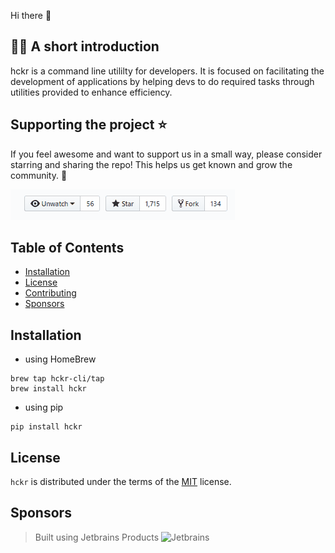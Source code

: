 Hi there 👋

## 🙋‍♀️ A short introduction

hckr is a command line utililty for developers. It is focused on facilitating the development of applications by helping devs to do required tasks through utilities provided to enhance efficiency.


## Supporting the project ⭐

If you feel awesome and want to support us in a small way, please consider starring and sharing the repo! This helps us get known and grow the community. 🙏

<img src="https://raw.githubusercontent.com/lusaxweb/vuesax/master/public/github-vuesax-star.gif" alt="vuesax-star" />


## Table of Contents

- [Installation](#installation)
- [License](#license)
- [Contributing](#contributing)
- [Sponsors](#sponsors)

## Installation
* using HomeBrew
```console
brew tap hckr-cli/tap
brew install hckr
```

* using pip
```console
pip install hckr
```

## License

`hckr` is distributed under the terms of the [MIT](https://spdx.org/licenses/MIT.html) license.


## Sponsors
> Built using Jetbrains Products
![Jetbrains](https://www.jetbrains.com/company/brand/img/jetbrains_logo.png)

<!--


**Here are some ideas to get you started:**

🌈 Contribution guidelines - how can the community get involved?
👩‍💻 Useful resources - where can the community find your docs? Is there anything else the community should know?
🍿 Fun facts - what does your team eat for breakfast?
🧙 Remember, you can do mighty things with the power of [Markdown](https://docs.github.com/github/writing-on-github/getting-started-with-writing-and-formatting-on-github/basic-writing-and-formatting-syntax)
-->
